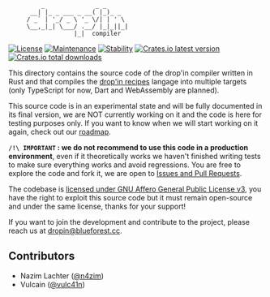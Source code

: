 ```
         _              _ _
      __| |_ _ ___ _ __( |_)_ _
     / _` | '_/ _ \ '_ \/| | ' \
     \__,_|_| \___/ .__/ |_|_||_|
                  |_|  compiler
```

[![License](https://img.shields.io/github/license/blue-forest/dropin)](../COPYING)
[![Maintenance](https://img.shields.io/badge/maintained-yes-green.svg)](#)
[![Stability](https://img.shields.io/badge/stable-no-red.svg)](#)
[![Crates.io latest version](https://img.shields.io/crates/v/dropin)](https://crates.io/crates/dropin/versions)
[![Crates.io total downloads](https://img.shields.io/crates/d/dropin)](https://crates.io/crates/dropin)

This directory contains the source code of the drop'in compiler written in Rust and that compiles the [drop'in recipes](https://dropin.recipes) langage into multiple targets (only TypeScript for now, Dart and WebAssembly are planned).

This source code is in an experimental state and will be fully documented in its final version, we are NOT currently working on it and the code is here for testing purposes only. If you want to know when we will start working on it again, check out our [roadmap](https://dropin.recipes/roadmap/).

**`/!\ IMPORTANT` : we do not recommend to use this code in a production environment**, even if it theoretically works we haven't finished writing tests to make sure everything works and avoid regressions. You are free to explore the code and fork it, we are open to [Issues and Pull Requests](https://github.com/blue-forest/contributing).

The codebase is [licensed under GNU Affero General Public License v3](../COPYING), you have the right to exploit this source code but it must remain open-source and under the same license, thanks for your support!

If you want to join the development and contribute to the project, please reach us at dropin@blueforest.cc.


## Contributors
- Nazim Lachter ([@n4zim](https://github.com/n4zim))
- Vulcain ([@vulc41n](https://github.com/vulc41n))
